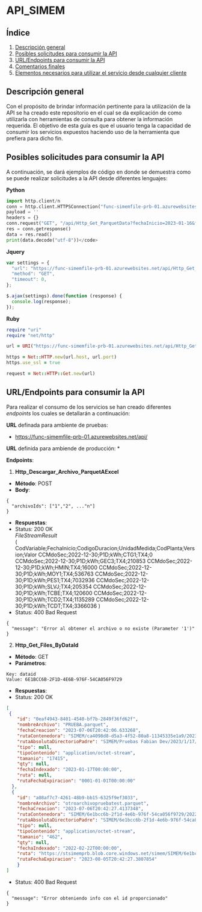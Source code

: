 # API_SIMEM

## Índice
1. [Descripción general](#section1)
2. [Posibles solicitudes para consumir la API](#section2)
3. [URL/Endpoints para consumir la API](#section3)
4. [Comentarios finales](#section6)
5. [Elementos necesarios para utilizar el servicio desde cualquier cliente](#section7)

<a id='section1'></a>
## Descripción general

Con el propósito de brindar información pertinente para la utilización de la API se ha creado este repositorio en el cual se da explicación de como utilizarla con herramientas de consulta para obtener la información requerida. 
El objetivo de esta guía es que el usuario tenga la capacidad de consumir los servicios expuestos haciendo uso de la herramienta que prefiera para dicho fin. 


<a id='section2'></a>
## Posibles solicitudes para consumir la API

A continuación, se dará ejemplos de código en donde se demuestra como se puede realizar solicitudes a la API desde diferentes lenguajes:

**Python**
```python
import http.client/n 
conn = http.client.HTTPSConnection("func-simemfile-prb-01.azurewebsites.net")/n
payload = ''
headers = {}
conn.request("GET", "/api/Http_Get_ParquetData?fechaInicio=2023-01-16&fechaFin=2023-01-17&dataId=6E1BCC6B-2F1D-4E6B-976F-54CA056F9729&descargable=false", payload, headers)
res = conn.getresponse()
data = res.read()
print(data.decode("utf-8"))</code>
```

**Jquery**
```js
var settings = {
  "url": "https://func-simemfile-prb-01.azurewebsites.net/api/Http_Get_ParquetData?fechaInicio=2023-01-16&fechaFin=2023-01-17&dataId=6E1BCC6B-2F1D-4E6B-976F-54CA056F9729&descargable=false",
  "method": "GET",
  "timeout": 0,
};

$.ajax(settings).done(function (response) {
  console.log(response);
});
```

**Ruby**
```ruby
require "uri"
require "net/http"

url = URI("https://func-simemfile-prb-01.azurewebsites.net/api/Http_Get_ParquetData?fechaInicio=2023-01-16&fechaFin=2023-01-17&dataId=6E1BCC6B-2F1D-4E6B-976F-54CA056F9729&descargable=false")

https = Net::HTTP.new(url.host, url.port)
https.use_ssl = true

request = Net::HTTP::Get.new(url)
```


<a id='section3'></a>
## URL/Endpoints para consumir la API

Para realizar el consumo de los servicios se han creado diferentes *endpoints* los cuales se detallarán a continuación:

**URL** definada para ambiente de pruebas:
* https://func-simemfile-prb-01.azurewebsites.net/api/
  
**URL** definida para ambiende de producción: 
* 

**Endpoints**:

1. **Http_Descargar_Archivo_ParquetAExcel**
* **Método**: POST
* **Body**:
```
{
  "archivoIds": ["1","2", ..."n"]
}
```
* **Respuestas**:
* Status: 200 OK <br>
_FileStreamResult_ <br>
( CodVariable;FechaInicio;CodigoDuracion;UnidadMedida;CodPlanta;Version;Valor
CCMdoSec;2022-12-30;P1D;kWh;CTG1;TX4;0
CCMdoSec;2022-12-30;P1D;kWh;GEC3;TX4;210853
CCMdoSec;2022-12-30;P1D;kWh;HMIN;TX4;16000
CCMdoSec;2022-12-30;P1D;kWh;MOY1;TX4;536763
CCMdoSec;2022-12-30;P1D;kWh;PES1;TX4;7032936
CCMdoSec;2022-12-30;P1D;kWh;SLVJ;TX4;205354
CCMdoSec;2022-12-30;P1D;kWh;TCBE;TX4;120600
CCMdoSec;2022-12-30;P1D;kWh;TCD2;TX4;1135289
CCMdoSec;2022-12-30;P1D;kWh;TCDT;TX4;3366036 )
* Status: 400 Bad Request
```
{
  "message": "Error al obtener el archivo o no existe (Parameter '1')"
}
```

2. **Http_Get_Files_ByDataId**
* **Método**: GET
* **Parámetros**:
```
Key: dataid
Value: 6E1BCC6B-2F1D-4E6B-976F-54CA056F9729
```
* **Respuestas**:
* Status: 200 OK <br>
```json
[
 {
    "id": "0eaf4943-8401-4540-bf7b-2849f36fd62f",
    "nombreArchivo": "PRUEBA.parquet",
    "fechaCreacion": "2023-07-06T20:42:06.633268",
    "rutaContenedora": "SIMEM/ca4098d8-d5a3-4f52-80a8-11345335e1a9/2023/1/17/",
    "rutaAbsolutaDirectorioPadre": "SIMEM/Pruebas Fabian Dev/2023/1/17/PRUEBA_11.parquet",
    "tipo": null,
    "tipoContenido": "application/octet-stream",
    "tamanio": "17415",
    "qty": null,
    "fechaIndexado": "2023-01-17T00:00:00",
    "ruta": null,
    "rutaFechaExpiracion": "0001-01-01T00:00:00"
  },
  {
    "id": "a08af7c7-4261-48b9-bb15-6325f9ef3033",
    "nombreArchivo": "otroarchivopruebatest.parquet",
    "fechaCreacion": "2023-07-06T20:42:27.4137348",
    "rutaContenedora": "SIMEM/6e1bcc6b-2f1d-4e6b-976f-54ca056f9729/2022/2/22/",
    "rutaAbsolutaDirectorioPadre": "SIMEM/6e1bcc6b-2f1d-4e6b-976f-54ca056f9729/2022/2/22/otroarchivopruebatest_5.parquet",
    "tipo": null,
    "tipoContenido": "application/octet-stream",
    "tamanio": "462",
    "qty": null,
    "fechaIndexado": "2022-02-22T00:00:00",
    "ruta": "https://stsimemprb.blob.core.windows.net/simem/SIMEM/6e1bcc6b-2f1d-4e6b-976f-54ca056f9729/2022/2/22/otroarchivopruebatest_5.parquet?sv=2021-08-06&st=2023-07-06T20%3A42%3A27Z&se=2023-08-05T20%3A42%3A27Z&sr=c&sp=r&sig=mJDgLjJ%2BDu4Hm03N%2B4FlgVtIqFFKlFZ3aD8GkhUqAAE%3D",
    "rutaFechaExpiracion": "2023-08-05T20:42:27.3807854"
    }
]
```
* Status: 400 Bad Request
```
{
  "message": "Error obteniendo info con el id proporcionado"
}
```

